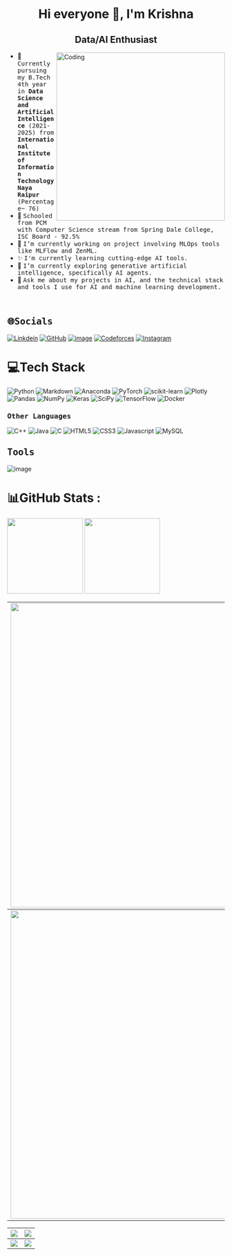 <h1 align="center">Hi everyone 👋, I'm Krishna</h1>
<h2 align="center">Data/AI Enthusiast</h2>
<img align="right" alt="Coding" width="390" src="https://media3.giphy.com/media/v1.Y2lkPTc5MGI3NjExNXl0dzkyOXdyMnd3NWk2eWhiZGFsNm1rN3RqOGhkdngwMGxmZjA2bCZlcD12MV9pbnRlcm5hbF9naWZfYnlfaWQmY3Q9Zw/qgQUggAC3Pfv687qPC/giphy.gif">

<!--
**krishnaura45/krishnaura45** is a ✨ _special_ ✨ repository because its `README.md` (this file) appears on your GitHub profile.

Here are some ideas to get you started:
-->

- 👷 <samp>Currently pursuing my B.Tech 4th year in <b>Data Science and Artificial Intelligence</b> (2021-2025) from <b>International Institute of Information Technology Naya Raipur</b> (Percentage~ 76)
- 💫 <samp>Schooled from PCM with Computer Science stream from Spring Dale College, ISC Board - 92.5%
- 🔭 <samp>I’m currently working on project involving MLOps tools like MLFlow and ZenML.
- ✨ <samp>I'm currently learning cutting-edge AI tools.
- 🌱 <samp>I’m currently exploring generative artificial intelligence, specifically AI agents.
- 💬 <samp>Ask me about my projects in AI, and the technical stack and tools I use for AI and machine learning development.


<br>
<h2><b><samp> 🌐Socials</samp></b></h2>

[![Linkdein](https://img.shields.io/badge/LinkedIn-0077B5?style=for-the-badge&logo=linkedin&logoColor=white)](https://www.linkedin.com/in/krishnadubey45/)
[![GitHub](https://img.shields.io/badge/-GitHub-181717?style=for-the-badge&logo=GitHub&logoColor=white)](https://github.com/krishnaura45)
[![image](https://github.com/krishnaura45/krishnaura45/assets/118080140/3e9befb1-2c78-4df9-b3c2-5befc2d0e024)](https://www.kaggle.com/krishd123)
[![Codeforces](https://img.shields.io/badge/-Leetcode-000000?style=for-the-badge&logo=Leetcode&logoColor=white)](https://leetcode.com/KD-Blitz/) 
[![Instagram](https://img.shields.io/badge/Instagram-E4405F?style=for-the-badge&logo=instagram&logoColor=white)](https://www.instagram.com/blueboy_yt45/)


# 💻Tech Stack
![Python](https://img.shields.io/badge/python-3670A0?style=plastic&logo=python&logoColor=ffdd54) ![Markdown](https://img.shields.io/badge/markdown-%23000000.svg?style=plastic&logo=markdown&logoColor=white) ![Anaconda](https://img.shields.io/badge/Anaconda-%2344A833.svg?style=plastic&logo=anaconda&logoColor=white) ![PyTorch](https://img.shields.io/badge/PyTorch-%23EE4C2C.svg?style=plastic&logo=PyTorch&logoColor=white) ![scikit-learn](https://img.shields.io/badge/scikit--learn-%23F7931E.svg?style=plastic&logo=scikit-learn&logoColor=white) ![Plotly](https://img.shields.io/badge/Plotly-%233F4F75.svg?style=plastic&logo=plotly&logoColor=white) ![Pandas](https://img.shields.io/badge/pandas-%23150458.svg?style=plastic&logo=pandas&logoColor=white) ![NumPy](https://img.shields.io/badge/numpy-%23013243.svg?style=plastic&logo=numpy&logoColor=white) ![Keras](https://img.shields.io/badge/Keras-%23D00000.svg?style=plastic&logo=Keras&logoColor=white) ![SciPy](https://img.shields.io/badge/SciPy-%230C55A5.svg?style=plastic&logo=scipy&logoColor=%white) ![TensorFlow](https://img.shields.io/badge/TensorFlow-%23FF6F00.svg?style=plastic&logo=TensorFlow&logoColor=white) ![Docker](https://img.shields.io/badge/docker-%230db7ed.svg?style=plastic&logo=docker&logoColor=white)

<h3><b><samp>Other Languages</samp></b></h3>

![C++](https://img.shields.io/badge/C++-00599C?style=for-the-badge&logo=c%2B%2B&logoColor=white)
![Java](https://img.shields.io/badge/Java-013243?style=for-the-badge&logo=Java&logoColor=white)
![C](https://img.shields.io/badge/C-27338e?style=for-the-badge&logo=c&logoColor=white)
![HTML5](https://img.shields.io/badge/HTML5-E34F26?style=for-the-badge&logo=HTML5&logoColor=white)
![CSS3](https://img.shields.io/badge/CSS3-1572B6?style=for-the-badge&logo=CSS3&logoColor=white)
![Javascript](https://img.shields.io/badge/JavaScript-F7DF1E?style=for-the-badge&logo=javascript&logoColor=black)
![MySQL](https://img.shields.io/badge/MySQL-4479A1?style=for-the-badge&logo=MySQL&logoColor=white)

<h2><b><samp>Tools</samp></b></h2>

![image](https://github.com/krishnaura45/krishnaura45/assets/118080140/78ef051b-a803-46ee-84a7-28817655c560)

# 📊GitHub Stats :

[<img src="https://github-readme-stats.vercel.app/api?username=krishnaura45&show_icons=true&count_private=true&include_all_commits=true&theme=react" height="175">]([https://github-readme-stats.vercel.app/api?username=krishnaura45](https://github-readme-stats.vercel.app/api?username=krishnaura45&theme=react&hide_border=true&include_all_commits=false&count_private=false))
[<img src="https://github-readme-stats.vercel.app/api/top-langs/?username=krishnaura45&layout=compact&theme=react" height="175">]([https://github-readme-stats.vercel.app/api/top-langs/?username=krishnaura45](https://github-readme-stats.vercel.app/api/top-langs/?username=krishnaura45&theme=react&hide_border=true&include_all_commits=false&count_private=false&layout=compact))

<table>
  <tbody>
    <tr>
      <td>
        <a href="https://github-readme-streak-stats.herokuapp.com/?user=krishnaura45">
          <img width="705" src="https://github-readme-streak-stats.herokuapp.com/?user=krishnaura45&theme=react&hide_border=true">
        </a>
      </td>
    </tr>
  </tbody>
  <tbody>
    <tr>
      <td>
        <a href="https://github-profile-summary-cards.vercel.app/api/cards/profile-details?username=krishnaura45">
          <img width="715" src="https://github-profile-summary-cards.vercel.app/api/cards/profile-details?username=krishnaura45&theme=react&hide_border=true"/>
        </a>
      </td>
    </tr>
  </tbody>


<table>
  <tbody>
    <tr>
      <th>
        <a href="https://github-profile-summary-cards.vercel.app/api/cards/repos-per-language?username=krishnaura45">
          <img src="https://github-profile-summary-cards.vercel.app/api/cards/repos-per-language?username=krishnaura45&theme=react&hide_border=true"/>
        </a>
      </th>
      <th>
        <a href="https://github-profile-summary-cards.vercel.app/api/cards/most-commit-language?username=krishnaura45&">
          <img src="https://github-profile-summary-cards.vercel.app/api/cards/most-commit-language?username=krishnaura45&theme=react&hide_border=true"/>
        </a>
      </th>
    </tr>
  </tbody>
  <tbody>
    <tr>
      <td>
        <a href="https://github-profile-summary-cards.vercel.app/api/cards/stats?username=krishnaura45">
          <img src="https://github-profile-summary-cards.vercel.app/api/cards/stats?username=krishnaura45&theme=react&hide_border=true"/>
        </a>
      </td>
      <td>
        <a href="https://github-profile-summary-cards.vercel.app/api/cards/productive-time?username=krishnaura45">
          <img src="https://github-profile-summary-cards.vercel.app/api/cards/productive-time?username=krishnaura45&theme=react&hide_border=true"/>
        </a>
      </td>
    </tr>
  </tbody>
</table>

